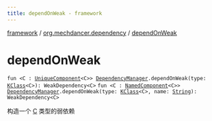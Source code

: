 ```yaml
---
title: dependOnWeak - framework
---
```


[framework](../index.html) / [org.mechdancer.dependency](index.html) / [dependOnWeak](./depend-on-weak.html)

# dependOnWeak

`fun <C : `[`UniqueComponent`](-unique-component/index.html)`<C>> `[`DependencyManager`](-dependency-manager/index.html)`.dependOnWeak(type: `[`KClass`](https://kotlinlang.org/api/latest/jvm/stdlib/kotlin.reflect/-k-class/index.html)`<C>): WeakDependency<C>`
`fun <C : `[`NamedComponent`](-named-component/index.html)`<C>> `[`DependencyManager`](-dependency-manager/index.html)`.dependOnWeak(type: `[`KClass`](https://kotlinlang.org/api/latest/jvm/stdlib/kotlin.reflect/-k-class/index.html)`<C>, name: `[`String`](https://kotlinlang.org/api/latest/jvm/stdlib/kotlin/-string/index.html)`): WeakDependency<C>`

构造一个 [C](depend-on-weak.html#C) 类型的弱依赖

